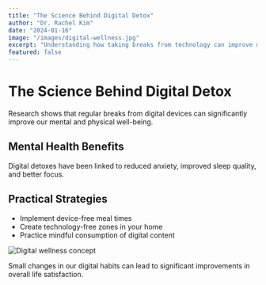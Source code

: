 ```yaml
---
title: "The Science Behind Digital Detox"
author: "Dr. Rachel Kim"
date: "2024-01-16"
image: "/images/digital-wellness.jpg"
excerpt: "Understanding how taking breaks from technology can improve mental health and productivity."
featured: false
---
```


# The Science Behind Digital Detox

Research shows that regular breaks from digital devices can significantly improve our mental and physical well-being.

## Mental Health Benefits

Digital detoxes have been linked to reduced anxiety, improved sleep quality, and better focus.

## Practical Strategies

- Implement device-free meal times
- Create technology-free zones in your home
- Practice mindful consumption of digital content

![Digital wellness concept](/images/digital-meditation.jpg)

Small changes in our digital habits can lead to significant improvements in overall life satisfaction.
